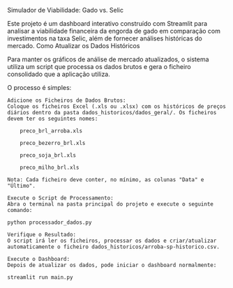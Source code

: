 Simulador de Viabilidade: Gado vs. Selic

Este projeto é um dashboard interativo construído com Streamlit para analisar a viabilidade financeira da engorda de gado em comparação com investimentos na taxa Selic, além de fornecer análises históricas do mercado.
Como Atualizar os Dados Históricos

Para manter os gráficos de análise de mercado atualizados, o sistema utiliza um script que processa os dados brutos e gera o ficheiro consolidado que a aplicação utiliza.

O processo é simples:

    Adicione os Ficheiros de Dados Brutos:
    Coloque os ficheiros Excel (.xls ou .xlsx) com os históricos de preços diários dentro da pasta dados_historicos/dados_geral/. Os ficheiros devem ter os seguintes nomes:

        preco_brl_arroba.xls

        preco_bezerro_brl.xls

        preco_soja_brl.xls

        preco_milho_brl.xls

    Nota: Cada ficheiro deve conter, no mínimo, as colunas "Data" e "Último".

    Execute o Script de Processamento:
    Abra o terminal na pasta principal do projeto e execute o seguinte comando:

    python processador_dados.py

    Verifique o Resultado:
    O script irá ler os ficheiros, processar os dados e criar/atualizar automaticamente o ficheiro dados_historicos/arroba-sp-historico.csv.

    Execute o Dashboard:
    Depois de atualizar os dados, pode iniciar o dashboard normalmente:

    streamlit run main.py
